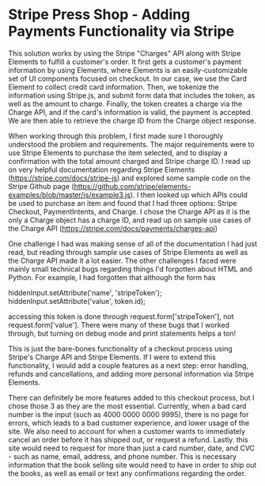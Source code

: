 # Stripe Press Shop - Adding Payments Functionality via Stripe

This solution works by using the Stripe "Charges" API along with Stripe Elements to fulfill a customer's order. It first gets a customer's payment information by using Elements, where Elements is an easily-customizable set of UI components focused on checkout. In our case, we use the Card Element to collect credit card information. Then, we tokenize the information using Stripe.js, and submit form data that includes the token, as well as the amount to charge. Finally, the token creates a charge via the Charge API, and if the card's information is valid, the payment is accepted. We are then able to retrieve the charge ID from the Charge object response.

When working through this problem, I first made sure I thoroughly understood the problem and requirements. The major requirements were to use Stripe Elements to purchase the item selected, and to display a confirmation with the total amount charged and Stripe charge ID. I read up on very helpful documentation regarding Stripe Elements (https://stripe.com/docs/stripe-js) and explored some sample code on the Stripe Github page (https://github.com/stripe/elements-examples/blob/master/js/example3.js). I then looked up which APIs could be used to purchase an item and found that I had three options: Stripe Checkout, PaymentIntents, and Charge. I chose the Charge API as it is the only a Charge object has a charge ID, and read up on sample use cases of the Charge API (https://stripe.com/docs/payments/charges-api)

One challenge I had was making sense of all of the documentation I had just read, but reading through sample use cases of Stripe Elements as well as the Charge API made it a lot easier. The other challenges I faced were mainly small technical bugs regarding things I'd forgotten about HTML and Python. For example, I had forgotten that although the form has

hiddenInput.setAttribute('name', 'stripeToken');
hiddenInput.setAttribute('value', token.id);

accessing this token is done through request.form['stripeToken'], not request.form['value']. There were many of these bugs that I worked through, but turning on debug mode and print statements helps a ton!

This is just the bare-bones functionality of a checkout process using Stripe's Charge API and Stripe Elements. If I were to extend this functionality, I would add a couple features as a next step: error handling, refunds and cancellations, and adding more personal information via Stripe Elements.

There can definitely be more features added to this checkout process, but I chose those 3 as they are the most essential. Currently, when a bad card number is the input (such as 4000 0000 0000 9995), there is no page for errors, which leads to a bad customer experience, and lower usage of the site. We also need to account for when a customer wants to immediately cancel an order before it has shipped out, or request a refund. Lastly. this site would need to request for more than just a card number, date, and CVC - such as name, email, address, and phone number. This is necessary information that the book selling site would need to have in order to ship out the books, as well as email or text any confirmations regarding the order.
